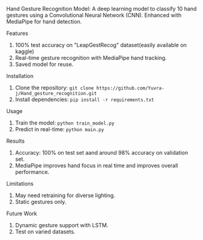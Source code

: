 Hand Gesture Recognition Model:
A deep learning model to classify 10 hand gestures using a Convolutional Neural Network (CNN). Enhanced with MediaPipe for hand detection.

Features
1. 100% test accuracy on "LeapGestRecog" dataset(easily available on kaggle)
2. Real-time gesture recognition with MediaPipe hand tracking.
3. Saved model for reuse.

Installation
1. Clone the repository: `git clone https://github.com/Yuvra-j/Hand_gesture_recognition.git`
2. Install dependencies: `pip install -r requirements.txt`

Usage
1. Train the model: `python train_model.py`
2. Predict in real-time: `python main.py` 

Results
1. Accuracy: 100% on test set aand around 98% accuracy on validation set.
2. MediaPipe improves hand focus in real time and improves overall performance.

Limitations
1. May need retraining for diverse lighting.
2. Static gestures only.

Future Work
1. Dynamic gesture support with LSTM.
2. Test on varied datasets.
